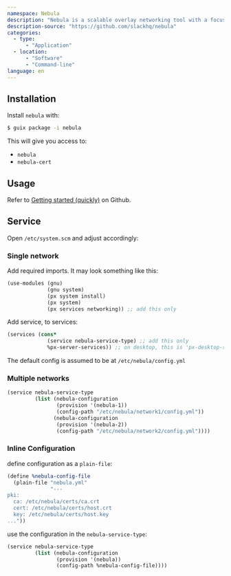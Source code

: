 ```yaml
---
namespace: Nebula
description: "Nebula is a scalable overlay networking tool with a focus on performance, simplicity and security. It lets you seamlessly connect computers anywhere in the world. Nebula is portable, and runs on Linux, OSX, Windows, iOS, and Android. It can be used to connect a small number of computers, but is also able to connect tens of thousands of computers."
description-source: "https://github.com/slackhq/nebula"
categories:
  - type:
      - "Application"
  - location:
      - "Software"
      - "Command-line"
language: en
---
```


## Installation

Install `nebula` with:

```bash
$ guix package -i nebula
```

This will give you access to:

- `nebula`
- `nebula-cert`

## Usage

Refer to [Getting started (quickly)](https://github.com/slackhq/nebula#getting-started-quickly) on Github.

## Service

Open `/etc/system.scm` and adjust accordingly:

### Single network

Add required imports. It may look something like this:

```scheme
(use-modules (gnu)
             (gnu system)
             (px system install)
             (px system)
             (px services networking)) ;; add this only
```

Add service, to services:

```scheme
(services (cons*
             (service nebula-service-type) ;; add this only
             %px-server-services)) ;; on desktop, this is 'px-desktop-services'
```

The default config is assumed to be at `/etc/nebula/config.yml`

### Multiple networks

```scheme
(service nebula-service-type
         (list (nebula-configuration
                (provision '(nebula-1))
                (config-path "/etc/nebula/network1/config.yml"))
               (nebula-configuration
                (provision '(nebula-2))
                (config-path "/etc/nebula/network2/config.yml"))))
```

### Inline Configuration

define configuration as a `plain-file`:

```scheme
(define %nebula-config-file
  (plain-file "nebula.yml"
              "---
pki:
  ca: /etc/nebula/certs/ca.crt
  cert: /etc/nebula/certs/host.crt
  key: /etc/nebula/certs/host.key
..."))
```

use the configuration in the `nebula-service-type`:

```scheme
(service nebula-service-type
         (list (nebula-configuration
                (provision '(nebula))
                (config-path %nebula-config-file))))
```
